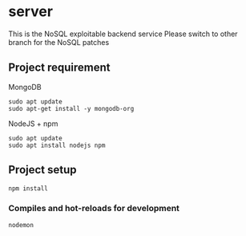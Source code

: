 # server

This is the NoSQL exploitable backend service
Please switch to other branch for the NoSQL patches

## Project requirement
MongoDB
```
sudo apt update
sudo apt-get install -y mongodb-org
```
NodeJS + npm
```
sudo apt update
sudo apt install nodejs npm
```


## Project setup
```
npm install
```

### Compiles and hot-reloads for development
```
nodemon
```
